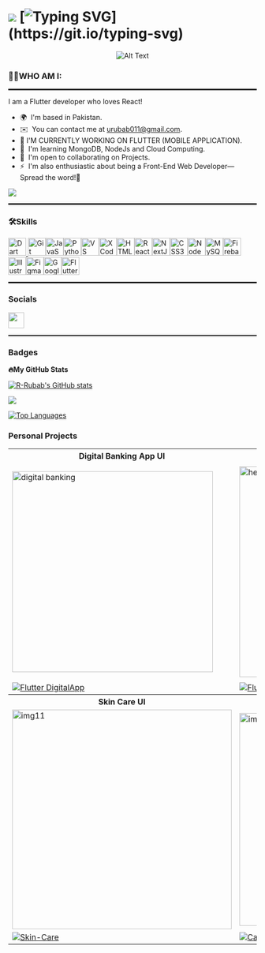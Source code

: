 ![](https://user-images.githubusercontent.com/18350557/176309783-0785949b-9127-417c-8b55-ab5a4333674e.gif) [![Typing SVG](https://readme-typing-svg.herokuapp.com?font=Fira+Code&weight=530&size=25&duration=5100&pause=1102&color=FFFFFF&center=true&width=540&lines=Hi+There!+I+am+identified+as+Rubab.)](https://git.io/typing-svg)
=============================================================================================================================
<p align="center">
  <img src="https://user-images.githubusercontent.com/74038190/221352975-94759904-aa4c-4032-a8ab-b546efb9c478.gif" alt="Alt Text">
</p>

### 👩‍💻WHO AM I:
<hr style="border-top: 2px solid #000;">
I am a Flutter developer who loves React!

* 🌍  I'm based in Pakistan.
* ✉️  You can contact me at [urubab011@gmail.com](mailto:urubab011@gmail.com).
* 🚀  I'M CURRENTLY WORKING ON FLUTTER (MOBILE APPLICATION).
* 🧠  I'm learning MongoDB, NodeJs and Cloud Computing.
* 🤝  I'm open to collaborating on Projects.
* ⚡  I'm also enthusiastic about being a Front-End Web Developer—Spread the word!🙌

 <a href="https://www.github.com/R-Rubab" target="_blank" rel="noreferrer"><img
src="https://img.shields.io/github/followers/R-Rubab?logo=github&style=for-the-badge&color=0891b2&labelColor=1c1917" /></a>
<hr style="border-top: 2px solid #000;">


### 🛠️Skills


<p align="left">
<a href="https://docs.microsoft.com/en-us/cpp/?view=msvc-170" target="_blank" rel="noreferrer" style="margin-right: 10px> <img src="https://raw.githubusercontent.com/danielcranney/readme-generator/main/public/icons/skills/cplusplus-colored.svg" width="36" height="36" alt="C++"  /></a><a href="https://dart.dev/" target="_blank" rel="noreferrer"><img src="https://raw.githubusercontent.com/danielcranney/readme-generator/main/public/icons/skills/dart-colored.svg" width="36" height="36" alt="Dart" /></a><a href="https://git-scm.com/" target="_blank" rel="noreferrer">   <img src="https://raw.githubusercontent.com/danielcranney/readme-generator/main/public/icons/skills/git-colored.svg" width="36" height="36" alt="Git" /></a><a href="https://developer.mozilla.org/en-US/docs/Web/JavaScript" target="_blank" rel="noreferrer"><img src="https://raw.githubusercontent.com/danielcranney/readme-generator/main/public/icons/skills/javascript-colored.svg" width="36" height="36" alt="JavaScript" /></a><a href="https://www.python.org/" target="_blank" rel="noreferrer"><img src="https://raw.githubusercontent.com/danielcranney/readme-generator/main/public/icons/skills/python-colored.svg" width="36" height="36" alt="Python" /></a><a href="https://code.visualstudio.com/" target="_blank" rel="noreferrer"><img src="https://raw.githubusercontent.com/danielcranney/readme-generator/main/public/icons/skills/visualstudiocode.svg" width="36" height="36" alt="VS Code" /></a><a href="https://www.xcode.com" target="_blank" rel="noreferrer"><img src="https://raw.githubusercontent.com/danielcranney/readme-generator/main/public/icons/skills/xcode.svg" width="36" height="36" alt="XCode" /></a><a href="https://developer.mozilla.org/en-US/docs/Glossary/HTML5" target="_blank" rel="noreferrer"><img src="https://raw.githubusercontent.com/danielcranney/readme-generator/main/public/icons/skills/html5-colored.svg" width="36" height="36" alt="HTML5" /></a><a href="https://reactjs.org/" target="_blank" rel="noreferrer"><img src="https://raw.githubusercontent.com/danielcranney/readme-generator/main/public/icons/skills/react-colored.svg" width="36" height="36" alt="React" /></a><a href="https://nextjs.org/docs" target="_blank" rel="noreferrer"><img src="https://raw.githubusercontent.com/danielcranney/readme-generator/main/public/icons/skills/nextjs-colored.svg" width="36" height="36" alt="NextJs" /></a><a href="https://www.w3.org/TR/CSS/#css" target="_blank" rel="noreferrer"><img src="https://raw.githubusercontent.com/danielcranney/readme-generator/main/public/icons/skills/css3-colored.svg" width="36" height="36" alt="CSS3" /></a><a href="https://nodejs.org/en/" target="_blank" rel="noreferrer"><img src="https://raw.githubusercontent.com/danielcranney/readme-generator/main/public/icons/skills/nodejs-colored.svg" width="36" height="36" alt="NodeJS" /></a><a href="https://www.mysql.com/" target="_blank" rel="noreferrer"><img src="https://raw.githubusercontent.com/danielcranney/readme-generator/main/public/icons/skills/mysql-colored.svg" width="36" height="36" alt="MySQL" /></a><a href="https://firebase.google.com/" target="_blank" rel="noreferrer"><img src="https://raw.githubusercontent.com/danielcranney/readme-generator/main/public/icons/skills/firebase-colored.svg" width="36" height="36" alt="Firebase" /></a><a href="https://www.adobe.com/uk/products/illustrator.html" target="_blank" rel="noreferrer"><img src="https://raw.githubusercontent.com/danielcranney/readme-generator/main/public/icons/skills/illustrator-colored.svg" width="36" height="36" alt="Illustrator" /></a><a href="https://www.figma.com/" target="_blank" rel="noreferrer"><img src="https://raw.githubusercontent.com/danielcranney/readme-generator/main/public/icons/skills/figma-colored.svg" width="36" height="36" alt="Figma" /></a><a href="https://cloud.google.com/" target="_blank" rel="noreferrer"><img src="https://raw.githubusercontent.com/danielcranney/readme-generator/main/public/icons/skills/googlecloud-colored.svg" width="36" height="36" alt="Google Cloud" /></a><a href="https://flutter.dev/" target="_blank" rel="noreferrer"><img src="https://raw.githubusercontent.com/danielcranney/readme-generator/main/public/icons/skills/flutter-colored.svg" width="36" height="36" alt="Flutter" /></a>
</p>
<hr style="border-top: 2px solid #000;">

### Socials


<p align="left"> <a href="https://www.github.com/R-Rubab" target="_blank" rel="noreferrer"> <picture> <source media="(prefers-color-scheme: dark)" srcset="https://raw.githubusercontent.com/danielcranney/readme-generator/main/public/icons/socials/github-dark.svg" /> <source media="(prefers-color-scheme: light)" srcset="https://raw.githubusercontent.com/danielcranney/readme-generator/main/public/icons/socials/github.svg" /> <img src="https://raw.githubusercontent.com/danielcranney/readme-generator/main/public/icons/socials/github.svg" width="32" height="32" /> </picture> </a></p>
<hr style="border-top: 1px solid #000;">

### Badges

<b>🔥My GitHub Stats</b>

<a href="http://www.github.com/R-Rubab"><img src="https://github-readme-stats.vercel.app/api?username=R-Rubab&show_icons=true&hide=&count_private=true&title_color=0891b2&text_color=ffffff&icon_color=0891b2&bg_color=1c1917&hide_border=true&show_icons=true" alt="R-Rubab's GitHub stats" /></a>

<a href="http://www.github.com/R-Rubab"><img src="https://github-readme-streak-stats.herokuapp.com/?user=R-Rubab&stroke=ffffff&background=1c1917&ring=0891b2&fire=0891b2&currStreakNum=ffffff&currStreakLabel=0891b2&sideNums=ffffff&sideLabels=ffffff&dates=ffffff&hide_border=true" /></a>


<a href="https://github.com/R-Rubab" align="left"><img src="https://github-readme-stats.vercel.app/api/top-langs/?username=R-Rubab&langs_count=10&title_color=0891b2&text_color=ffffff&icon_color=0891b2&bg_color=1c1917&hide_border=true&locale=en&custom_title=Top%20%Languages" alt="Top Languages" /></a>

### Personal Projects
<table>
	<tbody width="100%">
		<tr>
			<th>Digital Banking App UI</th>	
			<th>Health-Care UI</th>	
			<th>Doctor UI</th>
		</tr>
		<tr>
			<td>
				<img width="407" alt="digital banking" src="https://github.com/user-attachments/assets/4a6c44f1-8ac4-425d-916e-d3cde1a6ea6f">
			</td>
			<td>
        <img width="427" alt="health" src="https://github.com/user-attachments/assets/68fd6d94-8e99-49c0-9af5-12f9bb0868b3">
			</td>
			<td>
        <img width="437" alt="MedApp" src="https://github.com/user-attachments/assets/96df3ec6-a86b-4060-aedf-f8cc28a7b6bf">
			</td>
		</tr>
		<tr>
			<td>
				<a href="https://github.com/R-Rubab/Flutter_Digital_Banking_App">
					<img src="https://github-readme-stats.vercel.app/api/pin/?username=R-Rubab&repo=Flutter_Digital_Banking_App&theme=dracula" alt="Flutter DigitalApp" />
				</a>
			</td>
			<td>
				<a href="https://github.com/R-Rubab/Health-Care">
					<img src="https://github-readme-stats.vercel.app/api/pin/?username=R-Rubab&repo=Health-Care&theme=dracula" alt="Flutter Health Care" />
				</a>
			</td>
			<td>
				<a href="https://github.com/R-Rubab/MedApp">
					<img src="https://github-readme-stats.vercel.app/api/pin/?username=R-Rubab&repo=MedApp&theme=dracula" alt="Flutter and Firebase" />
				</a>
			</td>
		</tr>
		<tr>
			<th>Skin Care UI</th>	
			<th>Car Controller UI</th>	
			<th>Money Tracker UI</th>
		</tr>
		<tr>
			<td>
        <img width="445" alt="img11" src="https://github.com/user-attachments/assets/2852c7fa-67c6-4b8a-892e-126f8251e73a">
			</td>
			<td>
				<img width="431" alt="img6" src="https://github.com/user-attachments/assets/3af9c412-a18b-4ed0-9084-f8e845e188b0">
			</td>
			<td>
			<img width="442" alt="img4" src="https://github.com/user-attachments/assets/f61b273b-be65-4b27-8bcd-6f5b5f4322cf">
			</td>
		</tr>
		<tr>
			<td>
				<a href="https://github.com/R-Rubab/Skin-Care">
					<img src="https://github-readme-stats.vercel.app/api/pin/?username=R-Rubab&repo=Skin-Care&theme=dracula" alt="Skin-Care" />
				</a>
			</td>
			<td>
				<a href="https://github.com/R-Rubab/Car-Controller-App">					
          <img src="https://github-readme-stats.vercel.app/api/pin/?username=R-Rubab&repo=Car-Controller-App&theme=dracula" alt="Car-Controller-App" />
				</a>
			</td>
			<td>
				<a href="https://github.com/R-Rubab/Money-Tracker-Application">
					<img src="https://github-readme-stats.vercel.app/api/pin/?username=R-Rubab&repo=Money-Tracker-Application&theme=dracula" alt="Money-Tracker-Application" />
				</a>
			</td>
		</tr>
	</tbody>
</table>
